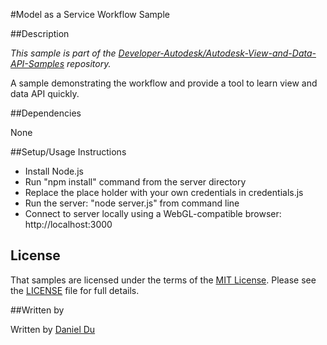 #Model as a Service Workflow Sample


##Description

*This sample is part of the [Developer-Autodesk/Autodesk-View-and-Data-API-Samples](https://github.com/Developer-Autodesk/autodesk-view-and-data-api-samples) repository.*

A sample demonstrating the workflow and provide a tool to learn view and data API quickly.

##Dependencies

None

##Setup/Usage Instructions


* Install Node.js
* Run "npm install" command from the server directory
* Replace the place holder with your own credentials in credentials.js
* Run the server: "node server.js" from command line
* Connect to server locally using a WebGL-compatible browser: http://localhost:3000


## License

That samples are licensed under the terms of the [MIT License](http://opensource.org/licenses/MIT). Please see the [LICENSE](LICENSE) file for full details.

##Written by 

Written by [Daniel Du](http://adndevblog.typepad.com/cloud_and_mobile/daniel-du.html)  

